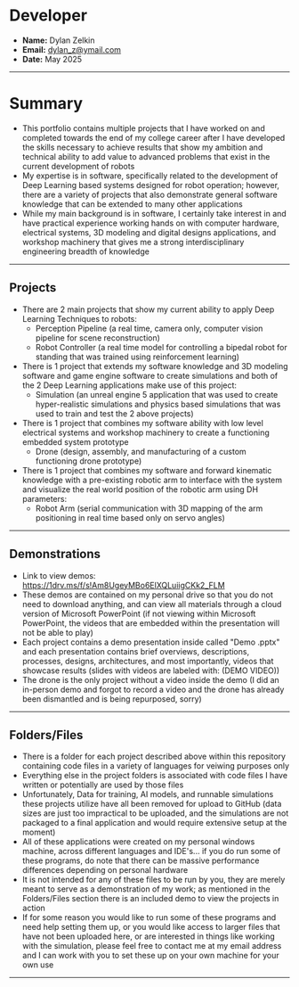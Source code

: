 # Developer
- **Name:** Dylan Zelkin
- **Email:** dylan_z@ymail.com
- **Date:** May 2025
---


# Summary
- This portfolio contains multiple projects that I have worked on and completed towards the end of my college career after I have developed the skills necessary to achieve results that show my ambition and technical ability to add value to advanced problems that exist in the current development of robots
- My expertise is in software, specifically related to the development of Deep Learning based systems designed for robot operation; however, there are a variety of projects that also demonstrate general software knowledge that can be extended to many other applications
- While my main background is in software, I certainly take interest in and have practical experience working hands on with computer hardware, electrical systems, 3D modeling and digital designs applications, and workshop machinery that gives me a strong interdisciplinary engineering breadth of knowledge 
---


## Projects
- There are 2 main projects that show my current ability to apply Deep Learning Techniques to robots:
    - Perception Pipeline (a real time, camera only, computer vision pipeline for scene reconstruction)
    - Robot Controller (a real time model for controlling a bipedal robot for standing that was trained using reinforcement learning)
- There is 1 project that extends my software knowledge and 3D modeling software and game engine software to create simulations and both of the 2 Deep Learning applications make use of this project:
    - Simulation (an unreal engine 5 application that was used to create hyper-realistic simulations and physics based simulations that was used to train and test the 2 above projects)
- There is 1 project that combines my software ability with low level electrical systems and workshop machinery to create a functioning embedded system prototype
    - Drone (design, assembly, and manufacturing of a custom functioning drone prototype)
- There is 1 project that combines my software and forward kinematic knowledge with a pre-existing robotic arm to interface with the system and visualize the real world position of the robotic arm using DH parameters:
    - Robot Arm (serial communication with 3D mapping of the arm positioning in real time based only on servo angles)
---


## Demonstrations
- Link to view demos: https://1drv.ms/f/s!Am8UgeyMBo6ElXQLuiigCKk2_FLM
- These demos are contained on my personal drive so that you do not need to download anything, and can view all materials through a cloud version of Microsoft PowerPoint (if not viewing within Microsoft PowerPoint, the videos that are embedded within the presentation will not be able to play)
- Each project contains a demo presentation inside called "Demo <project name>.pptx" and each presentation contains brief overviews, descriptions, processes, designs, architectures, and most importantly, videos that showcase results (slides with videos are labeled with: (DEMO VIDEO))
- The drone is the only project without a video inside the demo (I did an in-person demo and forgot to record a video and the drone has already been dismantled and is being repurposed, sorry)
---


## Folders/Files
- There is a folder for each project described above within this repository containing code files in a variety of languages for veiwing purposes only
- Everything else in the project folders is associated with code files I have written or potentially are used by those files
- Unfortunately, Data for training, AI models, and runnable simulations these projects utilize have all been removed for upload to GitHub (data sizes are just too impractical to be uploaded, and the simulations are not packaged to a final application and would require extensive setup at the moment)
- All of these applications were created on my personal windows machine, across different languages and IDE's... if you do run some of these programs, do note that there can be massive performance differences depending on personal hardware
- It is not intended for any of these files to be run by you, they are merely meant to serve as a demonstration of my work; as mentioned in the Folders/Files section there is an included demo to view the projects in action
- If for some reason you would like to run some of these programs and need help setting them up, or you would like access to larger files that have not been uploaded here, or are interested in things like working with the simulation, please feel free to contact me at my email address and I can work with you to set these up on your own machine for your own use
---
